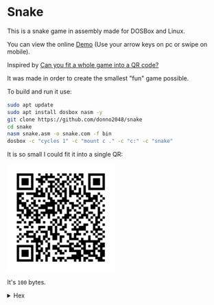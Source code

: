 # Snake

This is a snake game in assembly made for DOSBox and Linux.

You can view the online [Demo](https://donno2048.github.io/snake/) (Use your arrow keys on pc or swipe on mobile).

Inspired by [Can you fit a whole game into a QR code?](https://youtu.be/ExwqNreocpg)

It was made in order to create the smallest "fun" game possible.

To build and run it use:

```sh
sudo apt update
sudo apt install dosbox nasm -y
git clone https://github.com/donno2048/snake
cd snake
nasm snake.asm -o snake.com -f bin
dosbox -c "cycles 1" -c "mount c ." -c "c:" -c "snake"
```

It is so small I could fit it into a single QR:

<img src="./snake.png" width="250"/>

It's `100` bytes.

<details>
  <summary>Hex</summary>
  <br/>
    
```
6800b81fb80300cd10bf
d0078d76fcf7f581e29c
0f89d3803f0974f3c607
07e460bba000a8017402
b304a8147402f7db29df
81ff9c0f77ccd1fb8d41
02b3a0f6f384e474bf80
3d070f95c1803d0974b4
c60509897e004545e3b5
268b1c4646c60720ebbb
```
</details>

